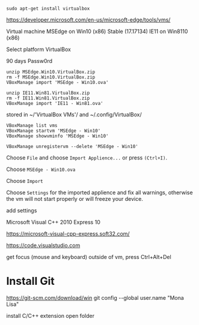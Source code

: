     sudo apt-get install virtualbox


https://developer.microsoft.com/en-us/microsoft-edge/tools/vms/

Virtual machine
MSEdge on Win10 (x86) Stable (17.17134)
IE11 on Win8110 (x86)

Select platform
VirtualBox

90 days Passw0rd

    unzip MSEdge.Win10.VirtualBox.zip
    rm -f MSEdge.Win10.VirtualBox.zip
    VBoxManage import 'MSEdge - Win10.ova'

    unzip IE11.Win81.VirtualBox.zip
    rm -f IE11.Win81.VirtualBox.zip
    VBoxManage import 'IE11 - Win81.ova'




stored in ~/'VirtualBox VMs'/ and ~/.config/VirtualBox/


    VBoxManage list vms
    VBoxManage startvm 'MSEdge - Win10'
    VBoxManage showvminfo 'MSEdge - Win10'

    VBoxManage unregistervm --delete 'MSEdge - Win10'



Choose `File` and choose `Import Applience...` or press `(Ctrl+I)`.

Choose `MSEdge - Win10.ova`

Choose `Import`

Choose `Settings` for the imported applience and fix all warnings, otherwise the vm will not start properly or will freeze your device.


add settings






Microsoft Visual C++ 2010 Express 10

https://microsoft-visual-cpp-express.soft32.com/


https://code.visualstudio.com


get focus (mouse and keyboard) outside of vm, press Ctrl+Alt+Del

# Install Git

https://git-scm.com/download/win
 git config --global user.name "Mona Lisa"

install C/C++ extension
open folder

